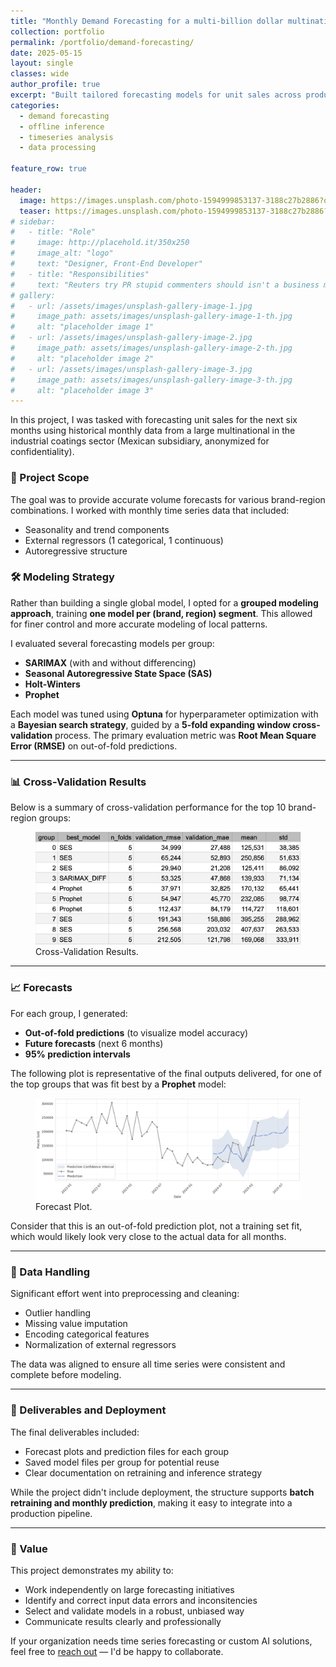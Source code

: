 ```yaml
---
title: "Monthly Demand Forecasting for a multi-billion dollar multinational in the advanced materials sector"
collection: portfolio
permalink: /portfolio/demand-forecasting/
date: 2025-05-15
layout: single
classes: wide
author_profile: true
excerpt: "Built tailored forecasting models for unit sales across product-region segments using cross-validated model selection and Bayesian optimization."
categories:
  - demand forecasting
  - offline inference
  - timeseries analysis
  - data processing

feature_row: true

header:
  image: https://images.unsplash.com/photo-1594999853137-3188c27b2886?q=80&w=3731&auto=format&fit=crop&ixlib=rb-4.1.0&ixid=M3wxMjA3fDB8MHxwaG90by1wYWdlfHx8fGVufDB8fHx8fA%3D%3D
  teaser: https://images.unsplash.com/photo-1594999853137-3188c27b2886?q=80&w=3731&auto=format&fit=crop&ixlib=rb-4.1.0&ixid=M3wxMjA3fDB8MHxwaG90by1wYWdlfHx8fGVufDB8fHx8fA%3D%3D
# sidebar:
#   - title: "Role"
#     image: http://placehold.it/350x250
#     image_alt: "logo"
#     text: "Designer, Front-End Developer"
#   - title: "Responsibilities"
#     text: "Reuters try PR stupid commenters should isn't a business model"
# gallery:
#   - url: /assets/images/unsplash-gallery-image-1.jpg
#     image_path: assets/images/unsplash-gallery-image-1-th.jpg
#     alt: "placeholder image 1"
#   - url: /assets/images/unsplash-gallery-image-2.jpg
#     image_path: assets/images/unsplash-gallery-image-2-th.jpg
#     alt: "placeholder image 2"
#   - url: /assets/images/unsplash-gallery-image-3.jpg
#     image_path: assets/images/unsplash-gallery-image-3-th.jpg
#     alt: "placeholder image 3"
---
```


In this project, I was tasked with forecasting unit sales for the next six months using historical monthly data from a large multinational in the industrial coatings sector (Mexican subsidiary, anonymized for confidentiality).

### 🧠 Project Scope

The goal was to provide accurate volume forecasts for various brand-region combinations. I worked with monthly time series data that included:

- Seasonality and trend components
- External regressors (1 categorical, 1 continuous)
- Autoregressive structure

### 🛠️ Modeling Strategy

Rather than building a single global model, I opted for a **grouped modeling approach**, training **one model per (brand, region) segment**. This allowed for finer control and more accurate modeling of local patterns.

I evaluated several forecasting models per group:

- **SARIMAX** (with and without differencing)
- **Seasonal Autoregressive State Space (SAS)**
- **Holt-Winters**
- **Prophet**

Each model was tuned using **Optuna** for hyperparameter optimization with a **Bayesian search strategy**, guided by a **5-fold expanding window cross-validation** process. The primary evaluation metric was **Root Mean Square Error (RMSE)** on out-of-fold predictions.

---

### 📊 Cross-Validation Results

Below is a summary of cross-validation performance for the top 10 brand-region groups:

<figure>
    <a href="/assets/postsImages/forecast-results.png"><img src="/assets/postsImages/forecast-results.png"></a>
    <figcaption>Cross-Validation Results.</figcaption>
</figure>

---

### 📈 Forecasts

For each group, I generated:

- **Out-of-fold predictions** (to visualize model accuracy)
- **Future forecasts** (next 6 months)
- **95% prediction intervals**

The following plot is representative of the final outputs delivered, for one of the top groups that was fit best by a **Prophet** model:

<figure>
    <a href="/assets/postsImages/prophet-forecast.png"><img src="/assets/postsImages/prophet-forecast.png"></a>
    <figcaption>Forecast Plot.</figcaption>
</figure>

Consider that this is an out-of-fold prediction plot, not a training set fit, which would likely look very close to the actual data for all months.

---

### 🧹 Data Handling

Significant effort went into preprocessing and cleaning:

- Outlier handling
- Missing value imputation
- Encoding categorical features
- Normalization of external regressors

The data was aligned to ensure all time series were consistent and complete before modeling.

---

### 🧪 Deliverables and Deployment

The final deliverables included:

- Forecast plots and prediction files for each group
- Saved model files per group for potential reuse
- Clear documentation on retraining and inference strategy

While the project didn't include deployment, the structure supports **batch retraining and monthly prediction**, making it easy to integrate into a production pipeline.

---

### 💼 Value

This project demonstrates my ability to:

- Work independently on large forecasting initiatives
- Identify and correct input data errors and inconsitencies
- Select and validate models in a robust, unbiased way
- Communicate results clearly and professionally

If your organization needs time series forecasting or custom AI solutions, feel free to [reach out](/about/) — I'd be happy to collaborate.

